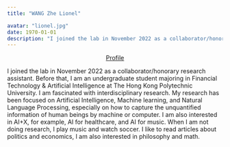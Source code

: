 ```yaml
---
title: "WANG Zhe Lionel"

avatar: "lionel.jpg"
date: 1970-01-01
description: "I joined the lab in November 2022 as a collaborator/honorary research assistant. Before that, ..."
---
```


<p align="center">
    <a href="https://zhe-wang0018.github.io/">Profile</a>
</p>

I joined the lab in November 2022 as a collaborator/honorary research assistant. Before that, I am an undergraduate student majoring in Financial Technology & Artificial Intelligence at The Hong Kong Polytechnic University. I am fascinated with interdisciplinary research. My research has been focused on Artificial Intelligence, Machine learning, and Natural Language Processing, especially on how to capture the unquantified information of human beings by machine or computer. I am also interested in AI+X, for example, AI for healthcare, and AI for music. When I am not doing research, I play music and watch soccer. I like to read articles about politics and economics, I am also interested in philosophy and math.
